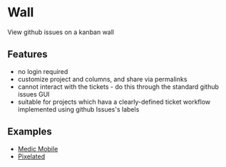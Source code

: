 # Wall

View github issues on a kanban wall

## Features

* no login required
* customize project and columns, and share via permalinks
* cannot interact with the tickets - do this through the standard github issues GUI
* suitable for projects which hava a clearly-defined ticket workflow implemented using github Issues's labels

## Examples

* [Medic Mobile](https://alxndrsn.github.io/wall/)
* [Pixelated](https://alxndrsn.github.io/wall/?repo=pixelated/pixelated-user-agent&favicon=https://pixelated-project.org/assets/images/Favicon.png&cols=[%220%20-%20Backlog%22,%20%221%20-%20Ready%22,%20%222%20-%20Development%22,%20%223%20-%20Quality%20Assurance%22])
